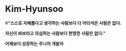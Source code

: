 # Kim-Hyunsoo


#**“스스로 지혜롭다고 생각하는 사람보다 더 어리석은 사람은 없다.**

**자신이 바보라고 의심하는 사람보다 현명한 사람은 없다.”** 







**어제보다 성장하는 주니어 개발자**
